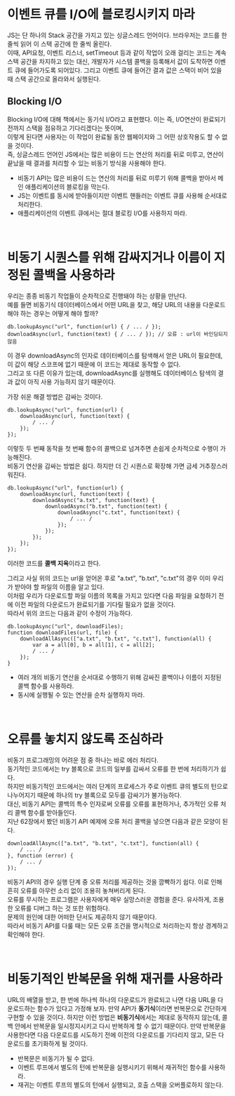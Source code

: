 # 이벤트 큐를 I/O에 블로킹시키지 마라

JS는 단 하나의 Stack 공간을 가지고 있는 싱글스레드 언어이다. 브라우저는 코드를 한 줄씩 읽어 이 스택 공간에 한 줄씩 올린다. <br />
이때, API요청, 이벤트 리스너, setTimeout 등과 같이 작업이 오래 걸리는 코드는 계속 스택 공간을 차지하고 있는 대신, 개발자가 시스템 콜백을 등록해서 값이 도착하면 이벤트 큐에 들어가도록 되어있다. 그리고 이벤트 큐에 들어간 결과 값은 스택이 비어 있을 때 스택 공간으로 올라와서 실행된다. <br />

## Blocking I/O

Blocking I/O에 대해 책에서는 동기식 I/O라고 표현했다. 이는 즉, I/O연산이 완료되기 전까지 스택을 점유하고 기다리겠다는 뜻이며,<br />
이렇게 된다면 사용자는 이 작업이 완료될 동안 웹페이지와 그 어떤 상호작용도 할 수 없을 것이다.<br />
즉, 싱글스레드 언어인 JS에서는 많은 비용이 드는 연산의 처리를 뒤로 미루고, 연산이 끝났을 때 결과를 처리할 수 있는 비동기 방식을 사용해야 한다.<br />

- 비동기 API는 많은 비용이 드는 연산의 처리를 뒤로 미루기 위해 콜백을 받아서 메인 애플리케이션의 블로킹을 막는다.
- JS는 이벤트를 동시에 받아들이지만 이벤트 핸들러는 이벤트 큐를 사용해 순서대로 처리한다.
- 애플리케이션의 이벤트 큐에서는 절대 블로킹 I/O를 사용하지 마라.

<br />

# 비동기 시퀀스를 위해 감싸지거나 이름이 지정된 콜백을 사용하라

우리는 종종 비동기 작업들이 순차적으로 진행돼야 하는 상황을 만난다.<br />
예를 들면 비동기식 데이터베이스에서 어떤 URL을 찾고, 해당 URL의 내용을 다운로드해야 하는 경우는 어떻게 해야 할까?<br />

```
db.lookupAsync("url", function(url) { / ... / });
downloadAsync(url, function(text) { / ... / }); // 오류 : url이 바인딩되지 않음
```

이 경우 downloadAsync의 인자로 데이터베이스를 탐색해서 얻은 URL이 필요한데, 이 값이 해당 스코프에 없기 때문에 이 코드는 제대로 동작할 수 없다.<br />
그리고 또 다른 이유가 있는데, downloadAsync를 실행해도 데이터베이스 탐색의 결과 값이 아직 사용 가능하지 않기 때문이다. <br />

가장 쉬운 해결 방법은 감싸는 것이다.<br />

```
db.lookupAsync("url", function(url) {
    downloadAsync(url, function(text) {
        / ... /
    });
});
```

이렇듯 두 번째 동작을 첫 번째 함수의 콜백으로 넘겨주면 손쉽게 순차적으로 수행이 가능해진다.<br />
비동기 연산을 감싸는 방법은 쉽다. 하지만 더 긴 시퀀스로 확장해 가면 금세 거추장스러워진다.<br />

```
db.lookupAsync("url", function(url) {
    downloadAsync(url, function(text) {
        downloadAsync("a.txt", function(text) {
            downloadAsync("b.txt", function(text) {
                downloadAsync("c.txt", function(text) {
                    / ... /
                });
            });
        });
    });
});
```

이러한 코드를 **콜백 지옥**이라고 한다.<br />

그리고 사실 위의 코드는 url을 얻어온 후로 "a.txt", "b.txt", "c.txt"의 경우 이미 우리가 받아야 할 파일의 이름을 알고 있다.<br />
이처럼 우리가 다운로드할 파일 이름의 목록을 가지고 있다면 다음 파일을 요청하기 전에 이전 파일의 다운로드가 완료되기를 기다릴 필요가 없을 것이다.<br />
따라서 위의 코드는 다음과 같이 수정이 가능하다.<br />

```
db.lookupAsync("url", downloadFiles);
function downloadFiles(url, file) {
    downloadAllAsync(["a.txt", "b.txt", "c.txt"], function(all) {
        var a = all[0], b = all[1], c = all[2];
        / ... /
    });
}
```

- 여러 개의 비동기 연산을 순서대로 수행하기 위해 감싸진 콜백이나 이름이 지정된 콜백 함수를 사용하라.
- 동시에 실행될 수 있는 연산을 순차 실행하지 마라.

<br />

# 오류를 놓치지 않도록 조심하라

비동기 프로그래밍의 어려운 점 중 하나는 바로 에러 처리다.<br />
동기적인 코드에서는 try 블록으로 코드의 일부를 감싸서 오류를 한 번에 처리하기가 쉽다.<br />
하지만 비동기적인 코드에서는 여러 단계의 프로세스가 주로 이벤트 큐의 별도의 턴으로 나누어지기 때문에 하나의 try 블록으로 모두를 감싸기가 불가능하다.<br />
대신, 비동기 API는 콜백의 특수 인자로써 오류를 오류를 표현하거나, 추가적인 오류 처리 콜백 함수를 받아들인다.<br />
지난 62장에서 봤던 비동기 API 예제에 오류 처리 콜백을 넣으면 다음과 같은 모양이 된다.<br />

```
downloadAllAsync(["a.txt", "b.txt", "c.txt"], function(all) {
    / ... /
}, function (error) {
    / ... /
});
```

비동기 API의 경우 실행 단계 중 오류 처리를 제공하는 것을 깜빡하기 쉽다. 이로 인해 흔히 오류를 아무런 소리 없이 조용히 놓쳐버리게 된다.<br />
오류를 무시하는 프로그램은 사용자에게 매우 실망스러운 경험을 준다. 유사하게, 조용한 오류를 디버그 하는 것 또한 위험하다.<br />
문제의 원인에 대한 어떠한 단서도 제공하지 않기 때문이다.<br />
따라서 비동기 API를 다룰 때는 모든 오류 조건을 명시적으로 처리하는지 항상 경계하고 확인해야 한다.<br />

<br />

# 비동기적인 반복문을 위해 재귀를 사용하라

URL의 배열을 받고, 한 번에 하나씩 하나의 다운로드가 완료되고 나면 다음 URL을 다운로드하는 함수가 있다고 가정해 보자.
만약 API가 **동기식**이라면 반복문으로 간단하게 구현할 수 있을 것이다.
하지만 이런 방법은 **비동기식**에서는 제대로 동작하지 않는데, 콜백 안에서 반복문을 일시정지시키고 다시 반복하게 할 수 없기 때문이다.
만약 반복문을 사용한다면 다음 다운로드를 시도하기 전에 이전의 다운로드를 기다리지 않고, 모든 다운로드를 초기화하게 될 것이다.

- 반복문은 비동기가 될 수 없다.
- 이벤트 루프에서 별도의 턴에 반복문을 실행시키기 위해서 재귀적인 함수를 사용하라.
- 재귀는 이벤트 루프의 별도의 턴에서 실행되고, 호출 스택을 오버플로하지 않는다.
